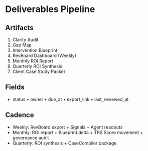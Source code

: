 # Deliverables Pipeline

## Artifacts
1. Clarity Audit
2. Gap Map
3. Intervention Blueprint
4. RevBoard Dashboard (Weekly)
5. Monthly ROI Report
6. Quarterly ROI Synthesis
7. Client Case Study Packet

## Fields
- status • owner • due_at • export_link • last_reviewed_at

## Cadence
- Weekly: RevBoard export + Signals + Agent readouts
- Monthly: ROI report + Blueprint delta + TRS Score movement + governance audit
- Quarterly: ROI synthesis + CaseCompiler package
